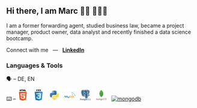 
## Hi there, I am Marc 👋🏻 👨🏻‍💻

I am a former forwarding agent, studied business law, became a project manager, product owner, data analyst and recently finished a data science bootcamp.

Connect with me &nbsp; &mdash; &nbsp; **[LinkedIn](https://www.linkedin.com/in/marc-kastner/)**

### Languages & Tools

🗣  – DE, EN

⌨️ – <a href="https://www.w3.org/html/" target="_blank"><img src="https://raw.githubusercontent.com/devicons/devicon/master/icons/html5/html5-original-wordmark.svg" alt="html5" width="30" height="30"/></a> &nbsp; <a href="https://www.w3schools.com/css/" target="_blank"><img src="https://raw.githubusercontent.com/devicons/devicon/master/icons/css3/css3-original-wordmark.svg" alt="css3" width="30" height="30"/></a> &nbsp; <a href="https://www.python.org" target="_blank"><img src="https://raw.githubusercontent.com/devicons/devicon/master/icons/python/python-original.svg" alt="python" width="30" height="30"/></a> &nbsp; <a href="https://www.mysql.com/" target="_blank"><img src="https://raw.githubusercontent.com/devicons/devicon/master/icons/mysql/mysql-original-wordmark.svg" alt="mysql" width="30" height="30"/></a> &nbsp; <a href="https://www.postgresql.org" target="_blank"><img src="https://raw.githubusercontent.com/devicons/devicon/master/icons/postgresql/postgresql-original-wordmark.svg" alt="postgresql" width="30" height="30"/></a> &nbsp; <a href="https://www.mongodb.com/" target="_blank"><img src="https://raw.githubusercontent.com/devicons/devicon/master/icons/mongodb/mongodb-original-wordmark.svg" alt="mongodb" width="30" height="30"/></a> &nbsp; <a href="https://www.mongodb.com/" target="_blank"><img src="https://img.icons8.com/color/48/000000/tableau-software.png" alt="mongodb" width="30" height="30"/></a>
